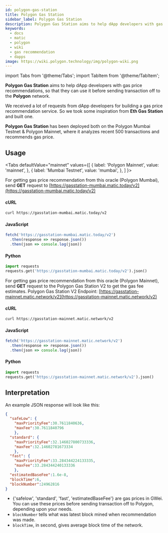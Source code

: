 ```yaml
---
id: polygon-gas-station
title: Polygon Gas Station
sidebar_label: Polygon Gas Station
description: Polygon Gas Station aims to help dApp developers with gas price recommendations.
keywords:
  - docs
  - matic
  - polygon
  - wiki
  - gas recommendation
  - dapps
image: https://wiki.polygon.technology/img/polygon-wiki.png
---
```


import Tabs from '@theme/Tabs';
import TabItem from '@theme/TabItem';

**Polygon Gas Station** aims to help dApp developers with gas price recommendations, so that they can use it before sending transaction off to the **Polygon** network.

We received a lot of requests from dApp developers for building a gas price recommendation service. So we took some inspiration from **Eth Gas Station** and built one.

**Polygon Gas Station** has been deployed both on the Polygon Mumbai Testnet & Polygon Mainnet, where it analyzes recent 500 transactions and recommends gas price.

## Usage

<Tabs
  defaultValue="mainnet"
  values={[
    { label: 'Polygon Mainnet', value: 'mainnet', },
    { label: 'Mumbai Testnet', value: 'mumbai', },
  ]
}>
<TabItem value="mumbai">

For getting gas price recommendation from this oracle (Polygon Mumbai), send **GET** request to [https://gasstation-mumbai.matic.today/v2](https://gasstation-mumbai.matic.today/v2)

#### cURL

```bash
curl https://gasstation-mumbai.matic.today/v2
```

#### JavaScript

```javascript
fetch('https://gasstation-mumbai.matic.today/v2')
  .then(response => response.json())
  .then(json => console.log(json))
```

#### Python

```python
import requests
requests.get('https://gasstation-mumbai.matic.today/v2').json()
```

</TabItem>
<TabItem value="mainnet">

For getting gas price recommendation from this oracle (Polygon Mainnet), send **GET** request to the Polygon Gas Station V2 to get the gas fee estimates. Polygon Gas Station V2 Endpoint: [https://gasstation-mainnet.matic.network/v2](https://gasstation-mainnet.matic.network/v2)

#### cURL

```bash
curl https://gasstation-mainnet.matic.network/v2
```

#### JavaScript

```javascript
fetch('https://gasstation-mainnet.matic.network/v2')
  .then(response => response.json())
  .then(json => console.log(json))
```

#### Python

```python
import requests
requests.get('https://gasstation-mainnet.matic.network/v2').json()
```

</TabItem>
</Tabs>

## Interpretation

An example JSON response will look like this:

```json
{
  "safeLow": {
    "maxPriorityFee":30.7611840636,
    "maxFee":30.7611840796
    },
  "standard": {
    "maxPriorityFee":32.146027800733336,
    "maxFee":32.14602781673334
    },
  "fast": {
    "maxPriorityFee":33.284344224133335,
    "maxFee":33.284344240133336
    },
  "estimatedBaseFee":1.6e-8,
  "blockTime":6,
  "blockNumber":24962816
}
```

- {'safelow', 'standard', 'fast', 'estimatedBaseFee'} are gas prices in GWei. You can use these prices before sending transaction off to Polygon, depending upon your needs.
- `blockNumber` tells what was latest block mined when recommendation was made.
- `blockTime`, in second, gives average block time of the network.
